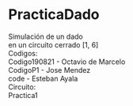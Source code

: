 # PracticaDado
Simulación de un dado\
en un circuito cerrado [1, 6]\
Codigos:\
  Codigo190821 - Octavio de Marcelo\
  CodigoP1 - Jose Mendez\
  code - Esteban Ayala\
Circuito:\
  Practica1
